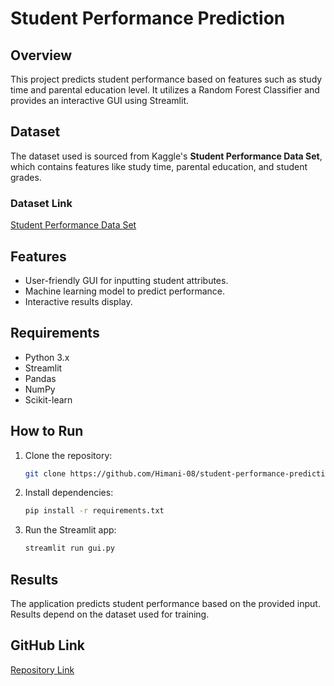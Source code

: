 
# Student Performance Prediction

## Overview
This project predicts student performance based on features such as study time and parental education level. It utilizes a Random Forest Classifier and provides an interactive GUI using Streamlit.

## Dataset
The dataset used is sourced from Kaggle's **Student Performance Data Set**, which contains features like study time, parental education, and student grades.

### Dataset Link
[Student Performance Data Set](https://www.kaggle.com/datasets/uciml/student-alcohol-consumption)

## Features
- User-friendly GUI for inputting student attributes.
- Machine learning model to predict performance.
- Interactive results display.

## Requirements
- Python 3.x
- Streamlit
- Pandas
- NumPy
- Scikit-learn

## How to Run
1. Clone the repository:
   ```bash
   git clone https://github.com/Himani-08/student-performance-prediction.git
   ```
2. Install dependencies:
   ```bash
   pip install -r requirements.txt
   ```
3. Run the Streamlit app:
   ```bash
   streamlit run gui.py
   ```

## Results
The application predicts student performance based on the provided input. Results depend on the dataset used for training.

## GitHub Link
[Repository Link](https://github.com/yourusername/yourrepositoryname)
